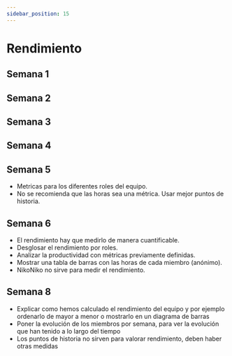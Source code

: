 ```yaml
---
sidebar_position: 15
---
```


# Rendimiento
## Semana 1

## Semana 2

## Semana 3

## Semana 4

## Semana 5
- Metricas para los diferentes roles del equipo.
- No se recomienda que las horas sea una métrica. Usar mejor puntos de historia.

## Semana 6
- El rendimiento hay que medirlo de manera cuantificable.
- Desglosar el rendimiento por roles.
- Analizar la productividad con métricas previamente definidas.
- Mostrar una tabla de barras con las horas de cada miembro (anónimo).
- NikoNiko no sirve para medir el rendimiento.

## Semana 8 
- Explicar como hemos calculado el rendimiento del equipo y por ejemplo ordenarlo de mayor a menor o mostrarlo en un diagrama de barras
- Poner la evolución de los miembros por semana, para ver la evolución que han tenido a lo largo del tiempo
- Los puntos de historia no sirven para valorar rendimiento, deben haber otras medidas
